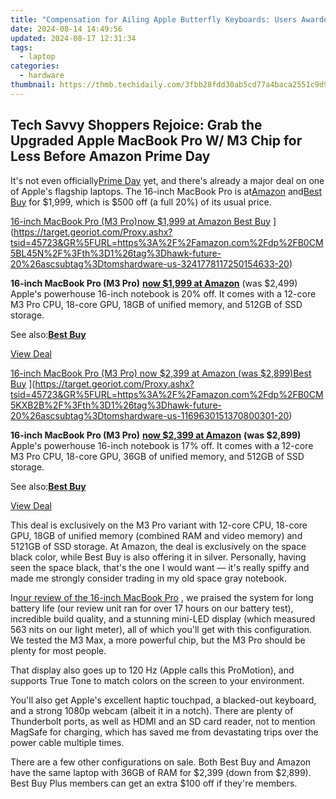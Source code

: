 ```yaml
---
title: "Compensation for Ailing Apple Butterfly Keyboards: Users Awarded Up To $395 for Each MacBook"
date: 2024-08-14 14:49:56
updated: 2024-08-17 12:31:34
tags:
  - laptop
categories:
  - hardware
thumbnail: https://thmb.techidaily.com/3fbb28fdd30ab5cd77a4baca2551c9d92b27e18215ac7c02404eb389cacb68b2.jpg
---
```


## Tech Savvy Shoppers Rejoice: Grab the Upgraded Apple MacBook Pro W/ M3 Chip for Less Before Amazon Prime Day

It's not even officially[Prime Day](https://tools.techidaily.com) yet, and there's already a major deal on one of Apple's flagship laptops. The 16-inch MacBook Pro is at[Amazon](https://target.georiot.com/Proxy.ashx?tsid=45723&GR%5FURL=https%3A%2F%2Famazon.com%2Fdp%2FB0CM5BL45N%2F%3Ftag%3Dhawk-future-20%26ascsubtag%3Dtomshardware-us-5414439474947585838-20) and[Best Buy](https://shop-links.co/link/?exclusive=1&publisher_slug=itechdaily19598&url=https%3A%2F%2Fshop-links.co%2Flink%3FskuId%3D6534617%26publisher%255Fslug%3Dfuture%26exclusive%3D1%26u1%3Dtomshardware-us-6955220604783168064%26url%3Dhttps%253A%252F%252Fwww.bestbuy.com%252Fsite%252Fapple-macbook-pro-16-laptop-m3-pro-chip-18gb-memory-18-core-gpu-512gb-ssd-space-black%252F6534617.p%253FskuId%253D6534617%26article%255Fname%3DThe%252016-inch%2520Apple%2520MacBook%2520Pro%2520with%2520M3%2520Pro%2520is%2520%2524500%2520off%2520ahead%2520of%2520Amazon%2520Prime%2520Day%2520%257C%2520Tom%27s%2520Hardware%26article%255Furl%3Dhttps%253A%252F%252Fwww.tomshardware.com%252Flaptops%252Fm3-macbook-pro-is-dollar500-off-ahead-of-amazon-prime-day) for $1,999, which is $500 off (a full 20%) of its usual price.

[16-inch MacBook Pro (M3 Pro)now $1,999 at Amazon Best Buy](https://cdn.mos.cms.futurecdn.net/ubaK8QE2eFDwj5FfMfVnrE-200-100.jpg "16-inch MacBook Pro (M3 Pro)now $1,999 at Amazon Best Buy") ](https://target.georiot.com/Proxy.ashx?tsid=45723&GR%5FURL=https%3A%2F%2Famazon.com%2Fdp%2FB0CM5BL45N%2F%3Fth%3D1%26tag%3Dhawk-future-20%26ascsubtag%3Dtomshardware-us-3241778117250154633-20)

**16-inch MacBook Pro (M3 Pro)** [**now $1,999 at Amazon**](https://target.georiot.com/Proxy.ashx?tsid=45723&GR%5FURL=https%3A%2F%2Famazon.com%2Fdp%2FB0CM5BL45N%2F%3Fth%3D1%26tag%3Dhawk-future-20%26ascsubtag%3Dtomshardware-us-1268148503741844414-20)  (was $2,499)  
 Apple's powerhouse 16-inch notebook is 20% off. It comes with a 12-core M3 Pro CPU, 18-core GPU, 18GB of unified memory, and 512GB of SSD storage.  
  
 See also:[**Best Buy**](https://shop-links.co/link/?exclusive=1&publisher_slug=itechdaily19598&url=https%3A%2F%2Fshop-links.co%2Flink%3FacampID%3D0%26affgroup%3D%2522Content%2522%26ar%3D1847967174373832959%26cmp%3DRMX%26irgwc%3D1%26loc%3DHowl%2BTechnologies%252C%2BInc.%26mpid%3D376373%26nrtv%255Fcid%3D1917082d031e01b2fc68cefc00eb85645e1ac1dc63252844f08f356b59c36ac%26publisher%255Fslug%3Dfuture%26exclusive%3D1%26u1%3Dtomshardware-us-7555122247391195381%26url%3Dhttps%253A%252F%252Fwww.bestbuy.com%252Fsite%252Fapple-macbook-pro-16-laptop-m3-pro-chip-18gb-memory-18-core-gpu-512gb-ssd-space-black%252F6534617.p%253FacampID%253D0%2526affgroup%253D%252522Content%252522%2526ar%253D1847967174373832959%2526cmp%253DRMX%2526irgwc%253D1%2526loc%253DHowl%252BTechnologies%25252C%252BInc.%2526mpid%253D376373%2526nrtv%255Fcid%253D1917082d031e01b2fc68cefc00eb85645e1ac1dc63252844f08f356b59c36ac%26article%255Fname%3DThe%252016-inch%2520Apple%2520MacBook%2520Pro%2520with%2520M3%2520Pro%2520is%2520%2524500%2520off%2520ahead%2520of%2520Amazon%2520Prime%2520Day%2520%257C%2520Tom%27s%2520Hardware%26article%255Furl%3Dhttps%253A%252F%252Fwww.tomshardware.com%252Flaptops%252Fm3-macbook-pro-is-dollar500-off-ahead-of-amazon-prime-day)

[View Deal](https://target.georiot.com/Proxy.ashx?tsid=45723&GR%5FURL=https%3A%2F%2Famazon.com%2Fdp%2FB0CM5BL45N%2F%3Fth%3D1%26tag%3Dhawk-future-20%26ascsubtag%3Dtomshardware-us-3241778117250154633-20)

[16-inch MacBook Pro (M3 Pro) now $2,399 at Amazon (was $2,899)Best Buy](https://cdn.mos.cms.futurecdn.net/ubaK8QE2eFDwj5FfMfVnrE-200-100.jpg "16-inch MacBook Pro (M3 Pro) now $2,399 at Amazon (was $2,899)Best Buy") ](https://target.georiot.com/Proxy.ashx?tsid=45723&GR%5FURL=https%3A%2F%2Famazon.com%2Fdp%2FB0CM5KXB2B%2F%3Fth%3D1%26tag%3Dhawk-future-20%26ascsubtag%3Dtomshardware-us-1169630151370800301-20)

**16-inch MacBook Pro (M3 Pro)** [**now $2,399 at Amazon**](https://target.georiot.com/Proxy.ashx?tsid=45723&GR%5FURL=https%3A%2F%2Famazon.com%2Fdp%2FB0CM5KXB2B%2F%3Fth%3D1%26tag%3Dhawk-future-20%26ascsubtag%3Dtomshardware-us-9935435520571272630-20) **(was $2,899)**
 Apple's powerhouse 16-inch notebook is 17% off. It comes with a 12-core M3 Pro CPU, 18-core GPU, 36GB of unified memory, and 512GB of SSD storage.  
  
 See also:[**Best Buy**](https://shop-links.co/link/?exclusive=1&publisher_slug=itechdaily19598&url=https%3A%2F%2Fshop-links.co%2Flink%3FacampID%3D0%26affgroup%3D%2522Content%2522%26ar%3D1847967174373832959%26cmp%3DRMX%26irgwc%3D1%26loc%3DHowl%2BTechnologies%252C%2BInc.%26mpid%3D376373%26nrtv%255Fcid%3D1917082d031e01b2fc68cefc00eb85645e1ac1dc63252844f08f356b59c36ac%26skuId%3D6534617%26publisher%255Fslug%3Dfuture%26exclusive%3D1%26u1%3Dtomshardware-us-2070356888467975009%26url%3Dhttps%253A%252F%252Fwww.bestbuy.com%252Fsite%252Fapple-macbook-pro-16-laptop-m3-pro-chip-18gb-memory-18-core-gpu-512gb-ssd-space-black%252F6534617.p%253FacampID%253D0%2526affgroup%253D%252522Content%252522%2526ar%253D1847967174373832959%2526cmp%253DRMX%2526irgwc%253D1%2526loc%253DHowl%252BTechnologies%25252C%252BInc.%2526mpid%253D376373%2526nrtv%255Fcid%253D1917082d031e01b2fc68cefc00eb85645e1ac1dc63252844f08f356b59c36ac%2526skuId%253D6534617%26article%255Fname%3DThe%252016-inch%2520Apple%2520MacBook%2520Pro%2520with%2520M3%2520Pro%2520is%2520%2524500%2520off%2520ahead%2520of%2520Amazon%2520Prime%2520Day%2520%257C%2520Tom%27s%2520Hardware%26article%255Furl%3Dhttps%253A%252F%252Fwww.tomshardware.com%252Flaptops%252Fm3-macbook-pro-is-dollar500-off-ahead-of-amazon-prime-day)

[View Deal](https://target.georiot.com/Proxy.ashx?tsid=45723&GR%5FURL=https%3A%2F%2Famazon.com%2Fdp%2FB0CM5KXB2B%2F%3Fth%3D1%26tag%3Dhawk-future-20%26ascsubtag%3Dtomshardware-us-1169630151370800301-20)

 This deal is exclusively on the M3 Pro variant with 12-core CPU, 18-core GPU, 18GB of unified memory (combined RAM and video memory) and 5121GB of SSD storage. At Amazon, the deal is exclusively on the space black color, while Best Buy is also offering it in silver. Personally, having seen the space black, that's the one I would want — it's really spiffy and made me strongly consider trading in my old space gray notebook.  
  
 In[our review of the 16-inch MacBook Pro](https://tools.techidaily.com) , we praised the system for long battery life (our review unit ran for over 17 hours on our battery test), incredible build quality, and a stunning mini-LED display (which measured 563 nits on our light meter), all of which you'll get with this configuration. We tested the M3 Max, a more powerful chip, but the M3 Pro should be plenty for most people.  
  
 That display also goes up to 120 Hz (Apple calls this ProMotion), and supports True Tone to match colors on the screen to your environment.  
  
 You'll also get Apple's excellent haptic touchpad, a blacked-out keyboard, and a strong 1080p webcam (albeit it in a notch). There are plenty of Thunderbolt ports, as well as HDMI and an SD card reader, not to mention MagSafe for charging, which has saved me from devastating trips over the power cable multiple times.

 There are a few other configurations on sale. Both Best Buy and Amazon have the same laptop with 36GB of RAM for $2,399 (down from $2,899). Best Buy Plus members can get an extra $100 off if they're members.

<ins class="adsbygoogle"
     style="display:block"
     data-ad-format="autorelaxed"
     data-ad-client="ca-pub-7571918770474297"
     data-ad-slot="1223367746"></ins>



<ins class="adsbygoogle"
     style="display:block"
     data-ad-client="ca-pub-7571918770474297"
     data-ad-slot="8358498916"
     data-ad-format="auto"
     data-full-width-responsive="true"></ins>
